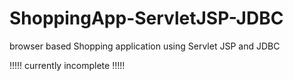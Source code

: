 # ShoppingApp-ServletJSP-JDBC
browser based Shopping application using Servlet JSP and JDBC

!!!!! currently incomplete !!!!!
